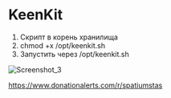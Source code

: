 # KeenKit

1. Скрипт в корень хранилища
2. chmod +x /opt/keenkit.sh
3. Запустить через /opt/keenkit.sh

![Screenshot_3](https://github.com/spatiumstas/KeenKit/assets/79056064/a6250570-c5ac-489f-b632-c45acf5beda3)


 https://www.donationalerts.com/r/spatiumstas
